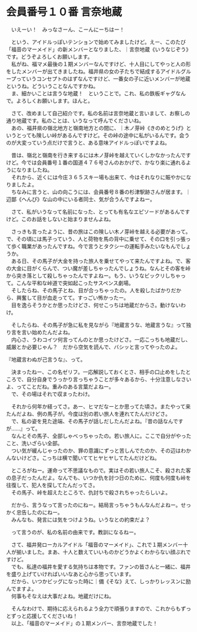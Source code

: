 # 会員番号１０番 言奈地蔵

　いえーい！　みっなさーん、こーんにーちはー！

　という、アイドルっぽいテンションで始めてみましたけど。えー、このたび「福音のマーメイド」の新メンバーとなりました、｜言奈地蔵《いうなじぞう》です。どうぞよろしくお願いします。  
　私がね、福マメ最後の１期メンバーなんですけど、十人目にしてやっと人の形をしたメンバーが出てきましたね。福井県の女の子たちで結成するアイドルグループっていうコンセプトのはずなんですけど、一番女の子に近いメンバーが地蔵というね。どういうことなんですかね。  
　ま、細かいことは言うな地蔵！　ということで。これ、私の鉄板ギャグなんで。よろしくお願いします。ほんと。

　さて、改めまして自己紹介です。私の名前は言奈地蔵と言いまして、お察しの通り地蔵です。私のことは、いうなって呼んでくださいね。  
　あの、福井県の嶺北地方と嶺南地方との間に、｜木ノ芽峠《きのめとうげ》というとっても険しい峠があるんですけど。その峠の途中に私がいるんです。会うのが大変っていう点だけで言うと、ある意味アイドルっぽいですよね。

　昔は、嶺北と嶺南を行き来するには木ノ芽峠を越えていくしかなかったんですけど。今では会員番号１番の国道４７６号さんのおかげで、かなり楽に通れるようになりましたね。  
　それから、近くには今庄３６５スキー場も出来て、今はそれなりに賑やかになりましたよ。  
　ちなみに言うと、山の向こうには、会員番号８番の杉津駅跡さんが居ます。｜辺鄙《へんぴ》な山の中にいる者同士、気が合うんですよねー。

　さて、私がいうなって名前になった、とっても有名なエピソードがあるんですけど。このお話をしないと始まりませんよね。

　さっきも言ったように、昔の旅はこの険しい木ノ芽峠を越える必要があって。で、その頃には馬子っていう、人と荷物を馬の背中に乗せて、その口を引っ張って歩く職業があったんですね。今で言うとタクシーの運転手みたいなもんでしょうか。  
　ある日、その馬子が大金を持った旅人を乗せてやって来たんですよね。で、客の大金に目がくらんで、つい魔が差しちゃったんでしょうね。なんとその客を峠から突き落として殺しちゃったんですよねー。もう、いうなビックリしちゃって。こんな平和な峠道で突如起こったサスペンス劇場。  
　そしたらね、その馬子とね、目が合っちゃったの。人を殺したばかりだから、興奮して目が血走ってて。すっごい怖かったー。  
　目を逸らそうかとか思ったけどさ、何せこっちは地蔵だからさ。動けないわけ。

　そしたらね、その馬子が急に私を見ながら『地蔵言うな、地蔵言うな』って独り言を言い始めたんだよね。  
　内心さ、うわコイツ何言ってんのとか思ったけどさ。一応こっちも地蔵だし、威厳とか必要じゃん？　だから空気を読んで、バシッと言ってやったのよ。

『地蔵言わぬが己言うな』、って。

　決まったねー、この名ゼリフ。一応解説しておくとさ、相手の口止めをしたところで、自分自身でうっかり言っちゃうことが多々あるから、十分注意しなさいよ、ってことだね。重みのある言葉だよねー。  
　で、その場はそれで収まったわけ。

　それから何年か経ってさ。あー、ヒマだなーとか思ってた頃さ。またやって来たんだよね、例の馬子が。今度は別の若い旅人を連れてたんだけどさ。  
　で、私の姿を見た途端、その馬子が話しだしたんだよね。『昔の話なんですが……』って。  
　なんとその馬子、全部しゃべっちゃったの。若い旅人に。ここで自分がやったこと、洗いざらい全部。  
　つい気が緩んじゃったのか、罪の意識にずっと苦しんでたのか、その辺はわかんないけどさ。こっちは横で聞いててヒヤヒヤしてたんだけどね。

　ところがねー。運命って不思議なもので。実はその若い旅人こそ、殺された客の息子だったんだよ。なんでも、いつか仇を討つ日のために、何度も何度も峠を往復して、犯人を探してたんだってさ。  
　その馬子、峠を超えたところで、仇討ちで殺されちゃったらしいよ。

　だから、言うなって言ったのにねー。結局言っちゃうもんなんだよねー。せっかく忠告したのにねー。  
　みんなも、発言には気をつけようね。いうなとの約束だよ？

　って言うのが、私の名前の由来です。教訓になるねー。

　さて、福井発ローカルアイドル「福音のマーメイド」、これで１期メンバー十人が揃いました。まあ、十人と数えていいものかどうかよくわからない顔ぶれですけど。  
　でも、私達の福井を愛する気持ちは本物です。ファンの皆さんと一緒に、福井を盛り上げていければいいなあと心から思っています。  
　だから、いつかビッグになった時に｜備《そな》えて、しっかりレッスンに励んでますよ。  
　何事もそなえは大事だよね。地蔵だけにね。

　そんなわけで、期待に応えられるよう全力で頑張りますので、これからもずっとずっと応援してくださいね！  
　以上、「福音のマーメイド」の１期メンバー、言奈地蔵でした！

